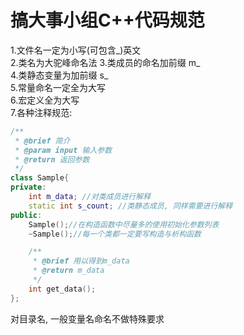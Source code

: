 # 搞大事小组C++代码规范
1.文件名一定为小写(可包含_)英文\
2.类名为大驼峰命名法
3.类成员的命名加前缀 m_\
4.类静态变量为加前缀 s_\
5.常量命名一定全为大写\
6.宏定义全为大写\
7.各种注释规范:
```cpp
/**
 * @brief 简介 
 * @param input 输入参数
 * @return 返回参数
 */
class Sample{
private:
    int m_data; //对类成员进行解释
    static int s_count; //类静态成员, 同样需要进行解释
public:
    Sample();//在构造函数中尽量多的使用初始化参数列表
    ~Sample();//每一个类都一定要写构造与析构函数

    /**
     * @brief 用以得到m_data 
     * @return m_data
     */
    int get_data();
};

```

对目录名, 一般变量名命名不做特殊要求


